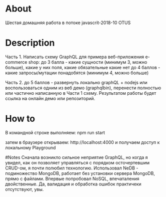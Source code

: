 # About
Шестая домашняя работа в потоке javascrit-2018-10 OTUS

# Description
Часть 1.
Написать схему GraphQL для примера веб-приложения e-commerce shop:
до 3 балла - какие сущности (минимум 3, можно больше), какие у них поля, какие обязательные какие нет
до 4 баллов - какие запросы/мутации понадобятся (минимум 4, можно больше)

Часть 2.
до 5 баллов - развернуть локально graphQL + nodejs или воспользоваться одним из веб демо (graphqlbin), перенести полностью или частично написанную в Части 1 схему.
Результатом работы будет ссылка на онлайн демо или репозиторий. 

# How to
В командной строке выполняем:
npm run start

затем в браузере открываем: 
http://localhost:4000
и получаем доступ к локальному Playground


#Notes
Сначала возникло сильное неприятие GraphQL, но когда я увидел, как он позволяет управляться с порядком осточертевшим CRUD-ом, я почти полюбил технологию.
Использовал NeDB - подмножество MongoDB, работает без установки сервера MongoDB, прямо с файлами.
Впервые попробовал NoSQL, впечаталения двойственные. 
Да, валидация и обработка ошибок практичеки отсутствуют, увы.

